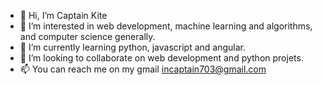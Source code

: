 - 👋 Hi, I’m Captain Kite
- 👀 I’m interested in web development, machine learning and algorithms, and computer science generally.
- 🌱 I’m currently learning python, javascript and angular.
- 💞️ I’m looking to collaborate on web development and python projets.
- 📫 You can reach me on my gmail incaptain703@gmail.com 

<!---
KiteCaptain/KiteCaptain is a ✨ special ✨ repository because its `README.md` (this file) appears on your GitHub profile.
You can click the Preview link to take a look at your changes.
--->
